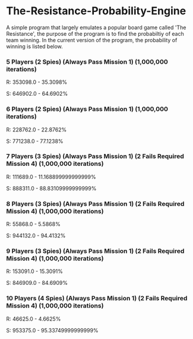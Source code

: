 # The-Resistance-Probability-Engine

A simple program that largely emulates a popular board game called 'The Resistance', the purpose of the program is to find the probabiltiy of each team winning. In the current version of the program, the probability of winning is listed below.

### 5 Players (2 Spies) (Always Pass Mission 1) (1,000,000 iterations)

R: 353098.0 - 35.3098%

S: 646902.0 - 64.6902%

### 6 Players (2 Spies) (Always Pass Mission 1) (1,000,000 iterations)

R: 228762.0 - 22.8762%

S: 771238.0 - 77.1238%

### 7 Players (3 Spies) (Always Pass Mission 1) (2 Fails Required Mission 4) (1,000,000 iterations)

R: 111689.0 - 11.168899999999999%

S: 888311.0 - 88.83109999999999%

### 8 Players (3 Spies) (Always Pass Mission 1) (2 Fails Required Mission 4) (1,000,000 iterations)

R: 55868.0 - 5.5868%

S: 944132.0 - 94.4132%

### 9 Players (3 Spies) (Always Pass Mission 1) (2 Fails Required Mission 4) (1,000,000 iterations)

R: 153091.0 - 15.3091%

S: 846909.0 - 84.6909%

### 10 Players (4 Spies) (Always Pass Mission 1) (2 Fails Required Mission 4) (1,000,000 iterations)

R: 46625.0 - 4.6625%

S: 953375.0 - 95.33749999999999%


